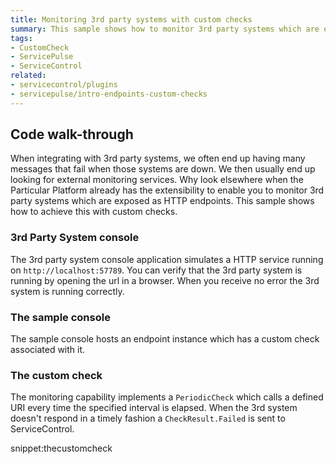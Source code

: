 ```yaml
---
title: Monitoring 3rd party systems with custom checks
summary: This sample shows how to monitor 3rd party systems which are exposed as HTTP endpoints with custom checks.
tags:
- CustomCheck
- ServicePulse
- ServiceControl
related:
- servicecontrol/plugins
- servicepulse/intro-endpoints-custom-checks
---
```


## Code walk-through

When integrating with 3rd party systems, we often end up having many messages that fail when those systems are down. We then usually end up looking for external monitoring services. Why look elsewhere when the Particular Platform already has the extensibility to enable you to monitor 3rd party systems which are exposed as HTTP endpoints. This sample shows how to achieve this with custom checks.


### 3rd Party System console

The 3rd party system console application simulates a HTTP service running on `http://localhost:57789`. You can verify that the 3rd party system is running by opening the url in a browser. When you receive no error the 3rd system is running correctly.


### The sample console

The sample console hosts an endpoint instance which has a custom check associated with it.


### The custom check

The monitoring capability implements a `PeriodicCheck` which calls a defined URI every time the specified interval is elapsed. When the 3rd system doesn't respond in a timely fashion a `CheckResult.Failed` is sent to ServiceControl.

snippet:thecustomcheck
